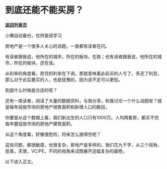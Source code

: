 # 到底还能不能买房？

[**返回列表页**](/gzh/记忆承载)

小懒自动备份，仅供查阅学习

房地产是一个很多人关心的话题，一直都有读者在问。  

  

有读者跟我说，他所在的城市，所在的板块，在跌；也有读者跟我说，他所在的城市，所在的板块，还在涨。  

  

从利率的角度看，房贷的利率在下调，那就意味着此前买的人亏了，多还了利息，那么对于此后要买的人，也是犹豫的，因为说不定可以更低。  

  

到底什么时候是合适的呢？  

  

还有一类读者，阅读了大量的数据资料，与我分享。和我讨论一个什么话题呢？就是每年投放市场的房地产销售面积和新增人口的数目。

  

你要是从这个数据上看，我们新出生的人口只有1000万。人均两套房，都买不完每年要投放市场的房地产建筑面积。  

  

从这个角度看，好像很危险，将来怎么接得住呢？  

  

这些问题，都很敏感，也很复杂，房地产是多样的。我们花九千字，从三个视角，慈善，天使，VC/PE，不同的视角来试图展开这幅复杂的画卷。  

  

以下进入正文。  

  

